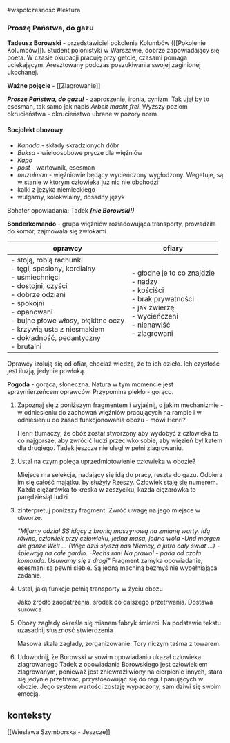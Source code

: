 #współczesność #lektura 
### Proszę Państwa, do gazu

**Tadeusz Borowski** - przedstawiciel pokolenia Kolumbów ([[Pokolenie Kolumbów]]). Student polonistyki w Warszawie, dobrze zapowiadający się poeta. W czasie okupacji pracuję przy getcie, czasami pomaga uciekającym. Aresztowany podczas poszukiwania swojej zaginionej ukochanej. 

**Ważne pojęcie** - [[Zlagrowanie]]

***Proszę Państwa, do gazu!*** - zaproszenie, ironia, cynizm. Tak ujął by to esesman, tak samo jak napis *Arbeit macht frei*. Wyższy poziom okrucieństwa - okrucieństwo ubrane w pozory norm
#### Socjolekt obozowy
- *Kanada* - składy skradzionych dóbr
- *Buksa* - wieloosobowe prycze dla więźniów
- *Kapo*
- *post* - wartownik, esesman
- *muzułman* - więźniowie będący wycieńczony wygłodzony. Wegetuje, są w stanie w którym człowieka już nic nie obchodzi
- kalki z języka niemieckiego
- wulgarny, kolokwialny, dosadny język

Bohater opowiadania: Tadek ***(nie Borowski!)***

**Sonderkomando** - grupa więźniów rozładowująca transporty, prowadziła do komór, zajmowała się zwłokami

| oprawcy                                                                                                                                                                                                                                                         | ofiary                                                                                                                                     |
| --------------------------------------------------------------------------------------------------------------------------------------------------------------------------------------------------------------------------------------------------------------- | ------------------------------------------------------------------------------------------------------------------------------------------ |
| - stoją, robią rachunki<br>- tęgi, spasiony, kordialny<br>- uśmiechnięci<br>- dostojni, czyści<br>- dobrze odziani<br>- spokojni<br>- opanowani<br>- bujne płowe włosy, błękitne oczy<br>- krzywią usta z niesmakiem<br>- dokładność, pedantyczny<br>- brutalni | - głodne je to co znajdzie<br>- nadzy<br>- kościści<br>- brak prywatności<br>- jak zwierzę<br>- wycieńczeni<br>- nienawiść<br>- zlagrowani |

Oprawcy izolują się od ofiar, chociaż wiedzą, że to ich dzieło. Ich czystość jest iluzją, jedynie powłoką.


**Pogoda** - gorąca, słoneczna. Natura w tym momencie jest sprzymierzeńcem oprawców. Przypomina piekło - gorąco.

1. Zapoznaj się z poniższym fragmentem i wyjaśnij, o jakim mechanizmie - w odniesieniu do zachowań więźniów pracujących na rampie i w odniesieniu do zasad funkcjonowania obozu - mówi Henri?

	Henri tłumaczy, że obóz został stworzony aby wydobyć z człowieka to co najgorsze, aby zwrócić ludzi przeciwko sobie, aby więzień był katem dla drugiego.  Tadek jeszcze nie uległ w pełni zlagrowaniu. 

2. Ustal na czym polega uprzedmiotowienie człowieka w obozie?

	 Miejsce ma selekcja, nadający się idą do pracy, reszta do gazu. Odbiera im się całość majątku, by służyły Rzeszy. Człowiek staję się numerem. Każda ciężarówka to kreska w zeszyciku, każda ciężarówka to parędziesiąt ludzi
	
3. zinterpretuj poniższy fragment. Zwróć uwagę na jego miejsce w utworze.

	*"Mijamy odział SS idący z bronią maszynową na zmianę warty. Idą równo, człowiek przy człowieku, jedna masa, jedna wola
	-Und morgen die ganze Welt ... (Więc dziś słyszą nas Niemcy, a jutro cały świat ...) - śpiewają na całe gardło.
	-Rechs ran! Na prawo! - pada od czoła komanda. Usuwamy się z drogi"*
	Fragment zamyka opowiadanie, esesmani są pewni siebie. Są jedną machiną bezmyślnie wypełniająca zadanie. 

4. Ustal, jaką funkcje pełnią transporty w życiu obozu

	Jako źródło zaopatrzenia, środek do dalszego przetrwania. Dostawa surowca

5. Obozy zagłady określa się mianem fabryk śmierci. Na podstawie tekstu uzasadnij słuszność stwierdzenia

	Masowa skala zagłady, zorganizowanie. Tory niczym taśma z towarem.

6. Udowodnij, że Borowski w sowim opowiadaniu ukazał człowieka zlagrowanego
	Tadek z opowiadania Borowskiego jest człowiekiem zlagrowanym, ponieważ jest zniewrażliwiony  na cierpienie innych, stara się jedynie przetrwać, przystosowując się do reguł panujących w obozie. Jego system wartości zostaję wypaczony, sam dziwi się swoim emocją.

## konteksty

[[Wieslawa Szymborska - Jeszcze]]